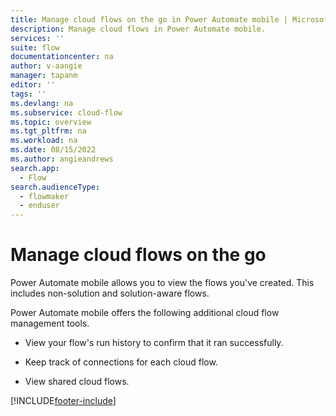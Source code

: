 ```yaml
---
title: Manage cloud flows on the go in Power Automate mobile | Microsoft Docs
description: Manage cloud flows in Power Automate mobile.
services: ''
suite: flow
documentationcenter: na
author: v-aangie
manager: tapanm
editor: ''
tags: ''
ms.devlang: na
ms.subservice: cloud-flow
ms.topic: overview
ms.tgt_pltfrm: na
ms.workload: na
ms.date: 08/15/2022
ms.author: angieandrews
search.app: 
  - Flow
search.audienceType: 
  - flowmaker
  - enduser
---
```

# Manage cloud flows on the go

Power Automate mobile allows you to view the flows you've created. This includes non-solution and solution-aware flows.

Power Automate mobile offers the following additional cloud flow management tools.

- View your flow's run history to confirm that it ran successfully.

- Keep track of connections for each cloud flow.

- View shared cloud flows.

<!--insert screenshot-->

[!INCLUDE[footer-include](../includes/footer-banner.md)]